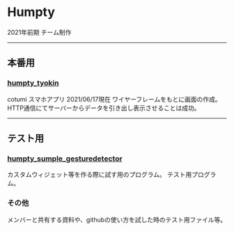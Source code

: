 # Humpty
2021年前期  チーム制作
***
## 本番用
### [humpty_tyokin](https://github.com/WAsub/Humpty/edit/main/humpty_tyokin)
  cotumi スマホアプリ
  2021/06/17現在
  ワイヤーフレームをもとに画面の作成。
  HTTP通信にてサーバーからデータを引き出し表示させることは成功。
***
## テスト用
### [humpty_sumple_gesturedetector](https://github.com/WAsub/Humpty/edit/main/humpty_sumple_gesturedetector)

  カスタムウィジェット等を作る際に試す用のプログラム。
  テスト用プログラム。
  
### その他

  メンバーと共有する資料や、githubの使い方を試した時のテスト用ファイル等。
